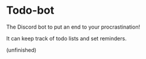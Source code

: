 # Todo-bot
The Discord bot to put an end to your procrastination!

It can keep track of todo lists and set reminders.

(unfinished)

